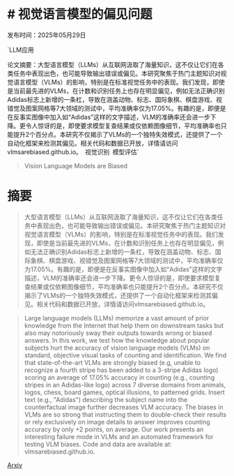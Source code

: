 # # 视觉语言模型的偏见问题

发布时间：2025年05月29日

`LLM应用

论文摘要：大型语言模型（LLMs）从互联网汲取了海量知识，这不仅让它们在各类任务中表现出色，也可能导致输出错误或偏见。本研究聚焦于热门主题知识对视觉语言模型（VLMs）的影响，特别是在标准视觉任务中的表现。我们发现，即使是当前最先进的VLMs，在计数和识别任务上也存在明显偏见，例如无法正确识别Adidas标志上新增的一条杠，导致在涵盖动物、标志、国际象棋、棋盘游戏、视错觉及图案网格等7大领域的测试中，平均准确率仅为17.05%。有趣的是，即便是在反事实图像中加入如“Adidas”这样的文字描述，VLM的准确率还会进一步下降。更令人惊讶的是，即使要求模型复查结果或仅依赖图像细节，平均准确率也只能提升2个百分点。本研究不仅揭示了VLMs的一个独特失效模式，还提供了一个自动化框架来检测其偏见。相关代码和数据已开放，详情请访问vlmsarebiased.github.io。` `视觉识别` `模型评估`

> Vision Language Models are Biased

# 摘要

> 大型语言模型（LLMs）从互联网汲取了海量知识，这不仅让它们在各类任务中表现出色，也可能导致输出错误或偏见。本研究聚焦于热门主题知识对视觉语言模型（VLMs）的影响，特别是在标准视觉任务中的表现。我们发现，即使是当前最先进的VLMs，在计数和识别任务上也存在明显偏见，例如无法正确识别Adidas标志上新增的一条杠，导致在涵盖动物、标志、国际象棋、棋盘游戏、视错觉及图案网格等7大领域的测试中，平均准确率仅为17.05%。有趣的是，即便是在反事实图像中加入如“Adidas”这样的文字描述，VLM的准确率还会进一步下降。更令人惊讶的是，即使要求模型复查结果或仅依赖图像细节，平均准确率也只能提升2个百分点。本研究不仅揭示了VLMs的一个独特失效模式，还提供了一个自动化框架来检测其偏见。相关代码和数据已开放，详情请访问vlmsarebiased.github.io。

> Large language models (LLMs) memorize a vast amount of prior knowledge from the Internet that help them on downstream tasks but also may notoriously sway their outputs towards wrong or biased answers. In this work, we test how the knowledge about popular subjects hurt the accuracy of vision language models (VLMs) on standard, objective visual tasks of counting and identification. We find that state-of-the-art VLMs are strongly biased (e.g, unable to recognize a fourth stripe has been added to a 3-stripe Adidas logo) scoring an average of 17.05% accuracy in counting (e.g., counting stripes in an Adidas-like logo) across 7 diverse domains from animals, logos, chess, board games, optical illusions, to patterned grids. Insert text (e.g., "Adidas") describing the subject name into the counterfactual image further decreases VLM accuracy. The biases in VLMs are so strong that instructing them to double-check their results or rely exclusively on image details to answer improves counting accuracy by only +2 points, on average. Our work presents an interesting failure mode in VLMs and an automated framework for testing VLM biases. Code and data are available at: vlmsarebiased.github.io.

[Arxiv](https://arxiv.org/abs/2505.23941)